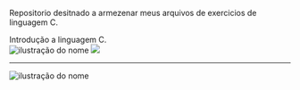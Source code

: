 Repositorio desitnado a armezenar meus arquivos de exercicios de linguagem C.

Introdução a linguagem C.<br>
<img src="https://img.shields.io/static/v1?label=GIT&message=Moura-S&color=B80000&style=for-the-badge&logo=GitHub" alt="ilustração do nome">
<img src="https://img.shields.io/badge/GIT-1000?style=for-the-badge&logo=github&logoColor=white">

<hr>
<img src="https://img.shields.io/badge/GIT-1000?label=GIT&message=Moura-S&color=B80000&style=for-the-badge&logo=GitHub" alt="ilustração do nome">
